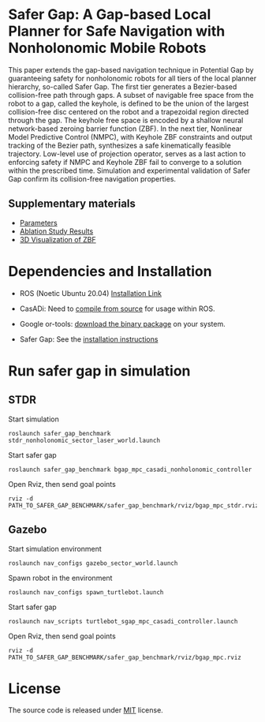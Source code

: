 # Safer Gap: A Gap-based Local Planner for Safe Navigation with Nonholonomic Mobile Robots
This paper extends the gap-based navigation technique in Potential Gap by guaranteeing safety for nonholonomic robots for all tiers of the local planner hierarchy, so-called Safer Gap. The first tier generates a Bezier-based collision-free path through gaps. A subset of navigable free space from the robot to a gap, called the keyhole, is defined to be the union of the largest collision-free disc centered on the robot and a trapezoidal region directed through the gap. The keyhole free space is encoded by a shallow neural network-based zeroing barrier function (ZBF). In the next tier, Nonlinear Model Predictive Control (NMPC), with Keyhole ZBF constraints and output tracking of the Bezier path, synthesizes a safe kinematically feasible trajectory. Low-level use of projection operator, serves as a last action to enforcing safety if NMPC and Keyhole ZBF fail to converge to a solution within the prescribed time. Simulation and experimental validation of Safer Gap confirm its collision-free navigation properties.

<!--[[**Demo Video**]](https://youtu.be/hOzgUqUTOxY), [[**Arxiv Preprint**]]()-->

<!-- <img src="https://github.com/ivaROS/PotentialGap/blob/main/assets/coverImg.png" width = 55% height = 55%/> -->

## Supplementary materials

- [Parameters](https://github.com/ivaROS/SaferGap/blob/master/SuppMat/parameters.md)
- [Ablation Study Results](https://github.com/ivaROS/SaferGap/blob/master/SuppMat/assets/ablation_study_results.pdf)
- [3D Visualization of ZBF](https://github.com/ivaROS/SaferGap/blob/master/SuppMat/ZBF_3D_visual.md)

# Dependencies and Installation

- ROS (Noetic Ubuntu 20.04) [Installation Link](http://wiki.ros.org/noetic/Installation/Ubuntu)

- CasADi: Need to [compile from source](https://github.com/casadi/casadi/wiki/InstallationLinux) for usage within ROS.

- Google or-tools: [download the binary package](https://developers.google.com/optimization/install/cpp) on your system.

- Safer Gap: See the [installation instructions](https://github.com/ivaROS/SaferGap/blob/master/installation_guide.md)

# Run safer gap in simulation

## STDR

Start simulation
```
roslaunch safer_gap_benchmark stdr_nonholonomic_sector_laser_world.launch
```

Start safer gap
```
roslaunch safer_gap_benchmark bgap_mpc_casadi_nonholonomic_controller
```

Open Rviz, then send goal points
```
rviz -d PATH_TO_SAFER_GAP_BENCHMARK/safer_gap_benchmark/rviz/bgap_mpc_stdr.rviz
```

## Gazebo

Start simulation environment
```
roslaunch nav_configs gazebo_sector_world.launch
```

Spawn robot in the environment
```
roslaunch nav_configs spawn_turtlebot.launch
```

Start safer gap
```
roslaunch nav_scripts turtlebot_sgap_mpc_casadi_controller.launch
```

Open Rviz, then send goal points
```
rviz -d PATH_TO_SAFER_GAP_BENCHMARK/safer_gap_benchmark/rviz/bgap_mpc.rviz
```

# License
The source code is released under [MIT](https://opensource.org/licenses/MIT) license. 

